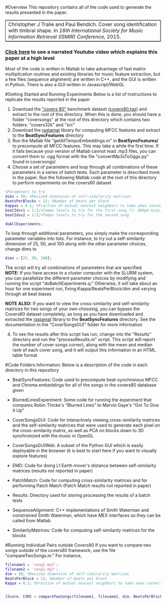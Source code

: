 #Overview
This repository contains all of the code used to generate the results presented in the paper.



<table border = "1"><tr><td>
Christopher J Tralie and Paul Bendich. Cover song identification with timbral shape. In <i>16th International
Society for Music Information Retrieval (ISMIR) Conference,</i> 2015.
</td></tr></table>

<h3><a href = "https://www.youtube.com/watch?v=GrWIrR1dLak">Click here</a> to see a narrated Youtube video which explains this paper at a high level</h3>

Most of the code is written in Matlab to take advantage of fast matrix multiplication routines and existing libraries for music feature extraction, but a few files (sequence alignment) are written in C++, and the GUI is written in Python.  There is also a GUI written in Javascript/WebGL

#Getting Started and Running Experiments
Below is a list of instructions to replicate the results reported in the paper


1. Download the <a href = "http://labrosa.ee.columbia.edu/projects/coversongs/covers80/">"covers 80"</a> benchmark dataset (<a href = "http://labrosa.ee.columbia.edu/projects/coversongs/covers80/covers80.tgz">covers80.tgz</a>) and extract to the root of this directory.  When this is done, you should have a folder "coversongs" at the root of this directory which contains two folders: "covers32k" and "src"
2. Download the <a href = "http://labrosa.ee.columbia.edu/matlab/rastamat/rastamat.tgz">rastamat</a> library for computing MFCC features and extract to the <b>BeatSyncFeatures</b> directory
2. Run the Matlab file "getAllTempoEmbeddings.m" in <b>BeatSyncFeatures/</b> to precompute all MFCC features.  This may take a while the first time.  If it fails because your version of Matlab cannot read .mp3 files, you can convert them to .ogg format with the file "convertMp3sToOggs.py" found in coversongs/
3. Choose a set of parameters and loop through all combinations of these parameters in a series of batch tests.  Each parameter is described more in the paper.  Run the following Matlab code at the root of this directory to perform experiments on the covers80 dataset

~~~~~ matlab
%Parameters to try
dims = 50; %Resized dimension of self-similarity matrices
BeatsPerBlocks = 12; %Number of beats per block
Kappas = 0.1; %Fraction of mutual nearest neighbors to take when converting a cross-similarity matrix to a binary cross-similarity matrix
beatIdxs1 = 1:3;%Tempo levels to try for the first song (1: 60bpm bias, 2: 120bmp bias, 3:180bmp bias)
beatIdxs2 = 1:3;%Tempo levels to try for the second song

doAllExperiments;
~~~~~

To loop through additional parameters, you simply make the corresponding parameter variables into lists.  For instance, to try out a self-similarity dimension of 25, 50, and 100 along with the other parameter choices, change dims to
~~~~~ matlab
dims = [25, 50, 100];
~~~~~

The script will try all combinations of parameters that are specified.  
<b>NOTE:</b> If you have access to a cluster computer with the SLURM system, you can parallelize the different parameter choices by modifying and running the script "doBatchExperiments.q."  Otherwise, it will take about an hour for one experiment run, fixing Kappa/BeatsPerBlock/dim and varying through all beat biases

<b>NOTE ALSO:</b> If you want to view the cross-similarity and self-similarity matrices for two songs of your own choosing, you can bypass the Covers80 dataset completely, as long as you have downloaded and extracted the <a href = "http://labrosa.ee.columbia.edu/matlab/rastamat/rastamat.tgz">rastamat</a> library to the <b>BeatSyncFeatures</b> directory.  See the documentation in the "CoverSongsGUI" folder for more information

4. To see the results after this script has run, change into the "Results" directory and run the "processResults.m" script.  This script will report the number of cover songs correct, along with the mean and median rank of each cover song, and it will output this information in an HTML table format

#Code Folders Information:
Below is a description of the code in each directory in this repository

* BeatSyncFeatures: Code used to precompute beat-synchronous MFCC and Chroma embeddings for all of the songs in the covers80 database given

* BlurredLinesExperiment: Some code for running the experiment that compares Robin Thicke's "Blurred Lines" to Marvin Gaye's "Got To Give It Up"

* CoverSongsGUI: Code for interactively viewing cross-similarity matrices and the self-similarity matrices that were used to generate each pixel on the cross-similarity matrix, as well as PCA on blocks down to 3D synchronized with the music in OpenGL

* CoverSongsGUIWeb: A subset of the Python GUI which is easily deployable in the browser (it is best to start here if you want to visually explore features)

* EMD: Code for doing L1 Earth mover's distance between self-similarity matrices (results not reported in paper)

* PatchMatch: Code for computing cross-similarity matrices and for performing Patch Match (Patch Match results not reported in paper)

* Results: Directory used for storing processing the results of a batch tests

* SequenceAlignment: C++ implementations of Smith Waterman and constrained Smith Waterman, which have MEX interfaces so they can be called from Matlab

* SimilarityMatrices: Code for computing self-similarity matrices for the blocks 

#Running Individual Pairs outside Covers80
If you want to compare two songs outside of the covers80 framework, use the file "compareTwoSongs.m."  For instance,

~~~~~ matlab
filename1 = 'song1.mp3';
filename2 = 'song2.mp3';
dim = 50; %Resized dimension of self-similarity matrices
BeatsPerBlock = 12; %Number of beats per block
Kappa = 0.1; %Fraction of mutual nearest neighbors to take when converting a cross-similarity matrix to a binary cross-similarity matrix


[Score, CSM] = compareTwoSongs(filename1, filename2, dim, BeatsPerBlock, Kappa);
~~~~~
